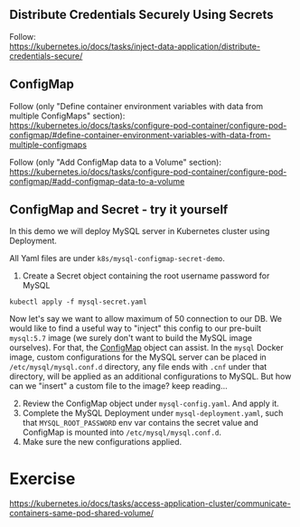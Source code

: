 
## Distribute Credentials Securely Using Secrets

Follow:     
https://kubernetes.io/docs/tasks/inject-data-application/distribute-credentials-secure/


## ConfigMap

Follow (only "Define container environment variables with data from multiple ConfigMaps" section):   
https://kubernetes.io/docs/tasks/configure-pod-container/configure-pod-configmap/#define-container-environment-variables-with-data-from-multiple-configmaps


Follow (only "Add ConfigMap data to a Volume" section):    
https://kubernetes.io/docs/tasks/configure-pod-container/configure-pod-configmap/#add-configmap-data-to-a-volume


## ConfigMap and Secret - try it yourself

In this demo we will deploy MySQL server in Kubernetes cluster using Deployment.

All Yaml files are under `k8s/mysql-configmap-secret-demo`.


1. Create a Secret object containing the root username password for MySQL

`kubectl apply -f mysql-secret.yaml`

Now let's say we want to allow maximum of 50 connection to our DB. We would like to find a useful way to "inject" this config to our pre-built `mysql:5.7` image (we surely don't want to build the MySQL image ourselves).
For that, the [ConfigMap](https://kubernetes.io/docs/concepts/configuration/configmap/) object can assist.
In the `mysql` Docker image, custom configurations for the MySQL server can be placed in `/etc/mysql/mysql.conf.d` directory, any file ends with `.cnf` under that directory, will be applied as an additional configurations to MySQL. But how can we "insert" a custom file to the image? keep reading...

2. Review the ConfigMap object under `mysql-config.yaml`. And apply it.
3. Complete the MySQL Deployment under `mysql-deployment.yaml`, such that `MYSQL_ROOT_PASSWORD` env var contains the secret value and ConfigMap is mounted into `/etc/mysql/mysql.conf.d`.
4. Make sure the new configurations applied.


# Exercise 

https://kubernetes.io/docs/tasks/access-application-cluster/communicate-containers-same-pod-shared-volume/
